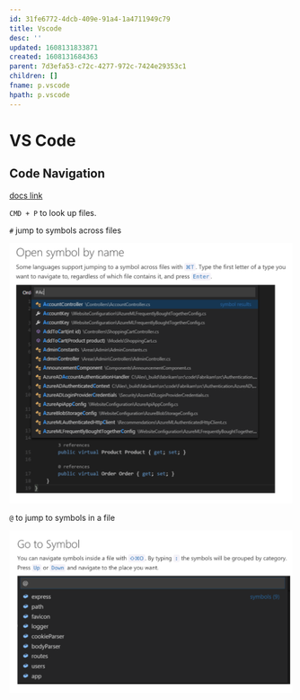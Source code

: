 ```yaml
---
id: 31fe6772-4dcb-409e-91a4-1a4711949c79
title: Vscode
desc: ''
updated: 1608131833871
created: 1608131684363
parent: 7d3efa53-c72c-4277-972c-7424e29353c1
children: []
fname: p.vscode
hpath: p.vscode
---
```

# VS Code

## Code Navigation

[docs link](https://code.visualstudio.com/docs/editor/editingevolved)

`CMD + P` to look up files.

`#` jump to symbols across files

![](/assets/images/2020-12-16-10-16-29.png)

`@` to jump to symbols in a file

![](/assets/images/2020-12-16-10-16-49.png)

